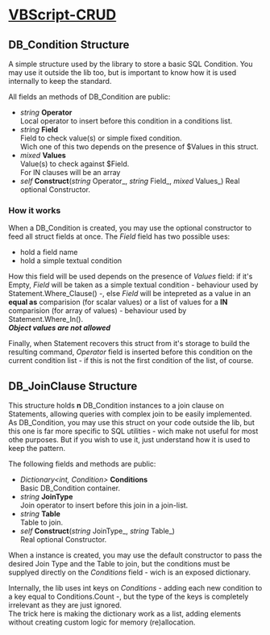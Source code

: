 # [VBScript-CRUD](../README.md)
## DB_Condition Structure

A simple structure used by the library to store a basic SQL Condition. You may use it outside the lib too, but is important to know how it is used internally to keep the standard.

All fields an methods of DB_Condition are public:

* *string* **Operator**  
    Local operator to insert before this condition in a conditions list.
* *string* **Field**  
    Field to check value(s) or simple fixed condition.  
    Wich one of this two depends on the presence of $Values in this struct.
* *mixed* **Values**  
    Value(s) to check against $Field.  
    For IN clauses will be an array
* *self* **Construct**(*string* Operator_, *string* Field_, *mixed* Values_)
    Real optional Constructor.

### How it works

When a DB_Condition is created, you may use the optional constructor to feed all struct fields at once. The *Field* field has two possible uses:

* hold a field name
* hold a simple textual condition

How this field will be used depends on the presence of *Values* field: if it's Empty, *Field* will be taken as a simple textual condition - behaviour used by Statement.Where_Clause() -, else *Field* will be intepreted as a value in an **equal as** comparision (for scalar values) or a list of values for a **IN** comparision (for array of values) - behaviour used by Statement.Where_In().  
***Object values are not allowed***

Finally, when Statement recovers this struct from it's storage to build the resulting command, *Operator* field is inserted before this condition on the current condition list - if this is not the first condition of the list, of course.

## DB_JoinClause Structure

This structure holds **n** DB_Condition instances to a join clause on Statements, allowing queries with complex join to be easily implemented.  
As DB_Condition, you may use this struct on your code outside the lib, but this one is far more specific to SQL utilities - wich make not useful for most othe purposes. But if you wish to use it, just understand how it is used to keep the pattern.

The following fields and methods are public:

* *Dictionary&lt;int, Condition&gt;* **Conditions**  
    Basic DB_Condition container.
* *string* **JoinType**  
    Join operator to insert before this join in a join-list.
* *string* **Table**  
    Table to join.
* *self* **Construct**(*string* JoinType_, *string* Table_)  
    Real optional Constructor.

When a instance is created, you may use the default constructor to pass the desired Join Type and the Table to join, but the conditions must be supplyed directly on the *Conditions* field - wich is an exposed dictionary.

Internally, the lib uses int keys on *Conditions* - adding each new condition to a key equal to Conditions.Count -, but the type of the keys is completely irrelevant as they are just ignored.  
The trick here is making the dictionary work as a list, adding elements without creating custom logic for memory (re)allocation.
